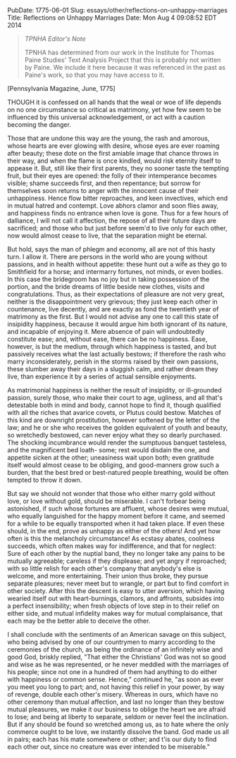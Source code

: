 PubDate: 1775-06-01
Slug: essays/other/reflections-on-unhappy-marriages
Title: Reflections on Unhappy Marriages
Date: Mon Aug  4 09:08:52 EDT 2014

    

> *TPNHA Editor's Note*
>
> TPNHA has determined from our work in the Institute for Thomas Paine 
> Studies' Text Analysis Project that this is probably not written by
> Paine. We include it here because it was referenced in the past as
> Paine's work, so that you may have access to it.


    

   [Pennsylvania Magazine, June, 1775]

   THOUGH it is confessed on all hands that the weal or woe of life depends
   on no one circumstance so critical as matrimony, yet how few seem to be
   influenced by this universal acknowledgement, or act with a caution
   becoming the danger.

   Those that are undone this way are the young, the rash and amorous, whose
   hearts are ever glowing with desire, whose eyes are ever roaming after
   beauty; these dote on the first amiable image that chance throws in their
   way, and when the flame is once kindled, would risk eternity itself to
   appease it. But, still like their first parents, they no sooner taste the
   tempting fruit, but their eyes are opened: the folly of their intemperance
   becomes visible; shame succeeds first, and then repentance; but sorrow for
   themselves soon returns to anger with the innocent cause of their
   unhappiness. Hence flow bitter reproaches, and keen invectives, which end
   in mutual hatred and contempt. Love abhors clamor and soon flies away, and
   happiness finds no entrance when love is gone. Thus for a few hours of
   dalliance, I will not call it affection, the repose of all their future
   days are sacrificed; and those who but just before seem'd to live only for
   each other, now would almost cease to live, that the separation might be
   eternal.

   But hold, says the man of phlegm and economy, all are not of this hasty
   turn. I allow it. There are persons in the world who are young without
   passions, and in health without appetite: these hunt out a wife as they go
   to Smithfield for a horse; and intermarry fortunes, not minds, or even
   bodies. In this case the bridegroom has no joy but in taking possession of
   the portion, and the bride dreams of little beside new clothes, visits and
   congratulations. Thus, as their expectations of pleasure are not very
   great, neither is the disappointment very grievous; they just keep each
   other in countenance, live decently, and are exactly as fond the twentieth
   year of matrimony as the first. But I would not advise any one to call
   this state of insipidity happiness, because it would argue him both
   ignorant of its nature, and incapable of enjoying it. Mere absence of pain
   will undoubtedly constitute ease; and, without ease, there can be no
   happiness. Ease, however, is but the medium, through which happiness is
   tasted, and but passively receives what the last actually bestows; if
   therefore the rash who marry inconsiderately, perish in the storms raised
   by their own passions, these slumber away their days in a sluggish calm,
   and rather dream they live, than experience it by a series of actual
   sensible enjoyments.

   As matrimonial happiness is neither the result of insipidity, or
   ill-grounded passion, surely those, who make their court to age, ugliness,
   and all that's detestable both in mind and body, cannot hope to find it,
   though qualified with all the riches that avarice covets, or Plutus could
   bestow. Matches of this kind are downright prostitution, however softened
   by the letter of the law; and he or she who receives the golden equivalent
   of youth and beauty, so wretchedly bestowed, can never enjoy what they so
   dearly purchased. The shocking incumbrance would render the sumptuous
   banquet tasteless, and the magnificent bed loath- some; rest would disdain
   the one, and appetite sicken at the other; uneasiness wait upon both; even
   gratitude itself would almost cease to be obliging, and good-manners grow
   such a burden, that the best bred or best-natured people breathing, would
   be often tempted to throw it down.

   But say we should not wonder that those who either marry gold without
   love, or love without gold, should be miserable. I can't forbear being
   astonished, if such whose fortunes are affluent, whose desires were
   mutual, who equally languished for the happy moment before it came, and
   seemed for a while to be equally transported when it had taken place. If
   even these should, in the end, prove as unhappy as either of the others!
   And yet how often is this the melancholy circumstance! As ecstasy abates,
   coolness succeeds, which often makes way for indifference, and that for
   neglect: Sure of each other by the nuptial band, they no longer take any
   pains to be mutually agreeable; careless if they displease; and yet angry
   if reproached; with so little relish for each other's company that
   anybody's else is welcome, and more entertaining. Their union thus broke,
   they pursue separate pleasures; never meet but to wrangle, or part but to
   find comfort in other society. After this the descent is easy to utter
   aversion, which having wearied itself out with heart-burnings, clamors,
   and affronts, subsides into a perfect insensibility; when fresh objects of
   love step in to their relief on either side, and mutual infidelity makes
   way for mutual complaisance, that each may be the better able to deceive
   the other.

   I shall conclude with the sentiments of an American savage on this
   subject, who being advised by one of our countrymen to marry according to
   the ceremonies of the church, as being the ordinance of an infinitely wise
   and good God, briskly replied, "That either the Christians' God was not so
   good and wise as he was represented, or he never meddled with the
   marriages of his people; since not one in a hundred of them had anything
   to do either with happiness or common sense. Hence," continued he, "as
   soon as ever you meet you long to part; and, not having this relief in
   your power, by way of revenge, double each other's misery. Whereas in
   ours, which have no other ceremony than mutual affection, and last no
   longer than they bestow mutual pleasures, we make it our business to
   oblige the heart we are afraid to lose; and being at liberty to separate,
   seldom or never feel the inclination. But if any should be found so
   wretched among us, as to hate where the only commerce ought to be love, we
   instantly dissolve the band. God made us all in pairs; each has his mate
   somewhere or other; and t'is our duty to find each other out, since no
   creature was ever intended to be miserable."

    
